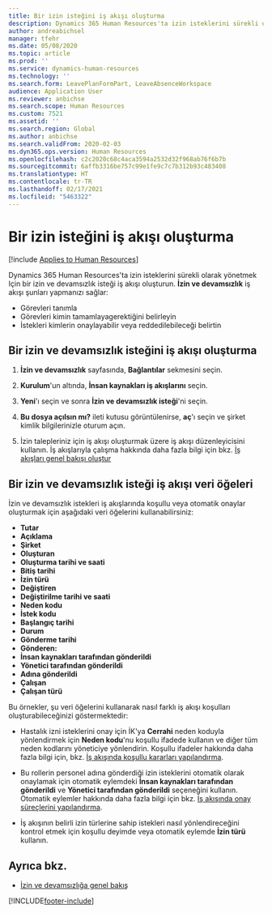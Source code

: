 ```yaml
---
title: Bir izin isteğini iş akışı oluşturma
description: Dynamics 365 Human Resources'ta izin isteklerini sürekli olarak yönetmek Için bir izin ve devamsızlık isteği iş akışı oluşturun.
author: andreabichsel
manager: tfehr
ms.date: 05/08/2020
ms.topic: article
ms.prod: ''
ms.service: dynamics-human-resources
ms.technology: ''
ms.search.form: LeavePlanFormPart, LeaveAbsenceWorkspace
audience: Application User
ms.reviewer: anbichse
ms.search.scope: Human Resources
ms.custom: 7521
ms.assetid: ''
ms.search.region: Global
ms.author: anbichse
ms.search.validFrom: 2020-02-03
ms.dyn365.ops.version: Human Resources
ms.openlocfilehash: c2c2020c68c4aca3594a2532d32f968ab76f6b7b
ms.sourcegitcommit: 6affb3316be757c99e1fe9c7c7b312b93c483408
ms.translationtype: HT
ms.contentlocale: tr-TR
ms.lasthandoff: 02/17/2021
ms.locfileid: "5463322"
---
```

# <a name="create-a-leave-request-workflow"></a>Bir izin isteğini iş akışı oluşturma

[!include [Applies to Human Resources](../includes/applies-to-hr.md)]

Dynamics 365 Human Resources'ta izin isteklerini sürekli olarak yönetmek Için bir izin ve devamsızlık isteği iş akışı oluşturun. **İzin ve devamsızlık** iş akışı şunları yapmanızı sağlar:

- Görevleri tanımla
- Görevleri kimin tamamlayagerektiğini belirleyin
- İstekleri kimlerin onaylayabilir veya reddedilebileceği belirtin

## <a name="create-a-leave-and-absence-request-workflow"></a>Bir izin ve devamsızlık isteğini iş akışı oluşturma

1. **İzin ve devamsızlık** sayfasında, **Bağlantılar** sekmesini seçin.

2. **Kurulum**'un altında, **İnsan kaynakları iş akışlarını** seçin.

3. **Yeni**'ı seçin ve sonra **İzin ve devamsızlık isteği**'ni seçin. 

4. **Bu dosya açılsın mı?** ileti kutusu görüntülenirse, **aç**'ı seçin ve şirket kimlik bilgilerinizle oturum açın.

5. İzin talepleriniz için iş akışı oluşturmak üzere iş akışı düzenleyicisini kullanın. İş akışlarıyla çalışma hakkında daha fazla bilgi için bkz. [İş akışları genel bakışı oluştur](https://docs.microsoft.com/dynamics365/fin-ops-core/fin-ops/organization-administration/create-workflow?toc=/dynamics365/commerce/toc.json.)

## <a name="leave-and-absence-request-workflow-data-elements"></a>Bir izin ve devamsızlık isteği iş akışı veri öğeleri

İzin ve devamsızlık istekleri iş akışlarında koşullu veya otomatik onaylar oluşturmak için aşağıdaki veri öğelerini kullanabilirsiniz:

- **Tutar**
- **Açıklama**
- **Şirket**
- **Oluşturan**
- **Oluşturma tarihi ve saati**
- **Bitiş tarihi**
- **İzin türü**
- **Değiştiren**
- **Değiştirilme tarihi ve saati**
- **Neden kodu**
- **İstek kodu**
- **Başlangıç tarihi**
- **Durum** 
- **Gönderme tarihi**
- **Gönderen:**
- **İnsan kaynakları tarafından gönderildi**
- **Yönetici tarafından gönderildi**
- **Adına gönderildi**
- **Çalışan**
- **Çalışan türü**

Bu örnekler, şu veri öğelerini kullanarak nasıl farklı iş akışı koşulları oluşturabileceğinizi göstermektedir:

- Hastalık izni isteklerini onay için İK'ya **Cerrahi** neden koduyla yönlendirmek için **Neden kodu**'nu koşullu ifadede kullanın ve diğer tüm neden kodlarını yöneticiye yönlendirin. Koşullu ifadeler hakkında daha fazla bilgi için, bkz. [İş akışında koşullu kararları yapılandırma](https://docs.microsoft.com/dynamics365/fin-ops-core/fin-ops/organization-administration/configure-conditional-decision-workflow). 

- Bu rollerin personel adına gönderdiği izin isteklerini otomatik olarak onaylamak için otomatik eylemdeki **İnsan kaynakları tarafından gönderildi** ve **Yönetici tarafından gönderildi** seçeneğini kullanın. Otomatik eylemler hakkında daha fazla bilgi için bkz. [İş akışında onay süreçlerini yapılandırma](https://docs.microsoft.com/dynamics365/fin-ops-core/fin-ops/organization-administration/configure-approval-process-workflow).

- İş akışının belirli izin türlerine sahip istekleri nasıl yönlendireceğini kontrol etmek için koşullu deyimde veya otomatik eylemde **İzin türü** kullanın.

## <a name="see-also"></a>Ayrıca bkz.

- [İzin ve devamsızlığa genel bakış](hr-leave-and-absence-overview.md)


[!INCLUDE[footer-include](../includes/footer-banner.md)]